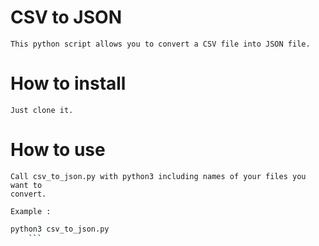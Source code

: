 # CSV to JSON
	This python script allows you to convert a CSV file into JSON file.

# How to install
	Just clone it.

# How to use
	Call csv_to_json.py with python3 including names of your files you want to
	convert.

	Example :
```bash
python3 csv_to_json.py
	```
